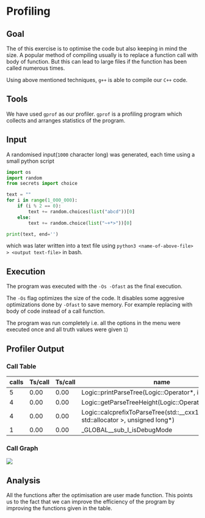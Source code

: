 # Profiling
## Goal
The of this exercise is to optimise the code but also keeping in mind the size.
A popular method of compiling usually is to replace a function call with body of function.
But this can lead to large files if the function has been called numerous times.

Using above mentioned techniques, `g++` is able to compile our `C++` code.
## Tools
We have used `gprof` as our profiler.
`gprof` is a profiling program which collects and arranges statistics of the program.
## Input
A randomised input(`1000` character long) was generated, each time using a small python script
```python
import os
import random
from secrets import choice

text = ""
for i in range(1_000_000):
    if (i % 2 == 0):
        text += random.choices(list("abcd"))[0]
    else:
        text += random.choice(list("~+*>"))[0]

print(text, end='')
```
which was later written into a text file using `python3 <name-of-above-file> > <output text-file>` in bash.
## Execution
The program was executed with the `-Os -Ofast`  as the final execution.

The `-Os` flag optimizes the size of the code. It disables some aggresive optimizations done by `-Ofast`  to save memory. For example replacing with body of code instead of a call function.

The program was run completely i.e. all the options in the menu were executed once and all truth values were given `1`)

## Profiler Output
### Call Table
| calls | Ts/call | Ts/call | name                                                                                       |
|-------|---------|---------|--------------------------------------------------------------------------------------------|
| 5     | 0.00    | 0.00    | Logic::printParseTree(Logic::Operator*, int, int*)                                         |
| 4     | 0.00    | 0.00    | Logic::getParseTreeHeight(Logic::Operator*)                                                |
| 4     | 0.00    | 0.00    | Logic::calcprefixToParseTree(std::__cxx11::basic_string, std::allocator >, unsigned long*) |
| 1     | 0.00    | 0.00    | _GLOBAL__sub_I_isDebugMode                                                                 |

### Call Graph
[![](https://mermaid.ink/img/pako:eNptkM0KwjAQhF-l7FlfIAfBfwUF0eLFeFiStQ22SUlTUMR3N7qW4k9O2d1vZmBuoJwmEJB5rPJktZU2iW94WLnMKCG0qasCrxv0NaWe6Jj0-4Nk1J4rb2zojiweMfN2eg3jVpBRhy_IZHl4iyadJZ3MJXVfkdP2rrBQvwybTBnlYfYvc48F-80Ymn_YtlTqljYGMDmHHpTkSzQ69nR76iSEnEqSIOJXoz9LkPYeOWyC212tAhF8Qz1oKo2BJgZjvSWIExZ13JI2wfk1F__q__4AXgR_-Q?type=png)](https://mermaid.live/edit#pako:eNptkM0KwjAQhF-l7FlfIAfBfwUF0eLFeFiStQ22SUlTUMR3N7qW4k9O2d1vZmBuoJwmEJB5rPJktZU2iW94WLnMKCG0qasCrxv0NaWe6Jj0-4Nk1J4rb2zojiweMfN2eg3jVpBRhy_IZHl4iyadJZ3MJXVfkdP2rrBQvwybTBnlYfYvc48F-80Ymn_YtlTqljYGMDmHHpTkSzQ69nR76iSEnEqSIOJXoz9LkPYeOWyC212tAhF8Qz1oKo2BJgZjvSWIExZ13JI2wfk1F__q__4AXgR_-Q)
## Analysis
All the functions after the optimisation are user made function. This points us to the fact that we can improve the efficiency of the program by improving the functions given in the table.

